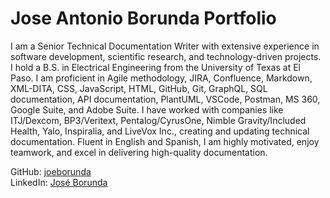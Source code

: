 # Jose Antonio Borunda Portfolio
I am a Senior Technical Documentation Writer with extensive experience in software development, scientific research, and technology-driven projects. I hold a B.S. in Electrical Engineering from the University of Texas at El Paso. I am proficient in Agile methodology, JIRA, Confluence, Markdown, XML-DITA, CSS, JavaScript, HTML, GitHub, Git, GraphQL, SQL documentation, API documentation, PlantUML, VSCode, Postman, MS 360, Google Suite, and Adobe Suite. I have worked with companies like ITJ/Dexcom, BP3/Veritext, Pentalog/CyrusOne, Nimble Gravity/Included Health, Yalo, Inspiralia, and LiveVox Inc., creating and updating technical documentation. Fluent in English and Spanish, I am highly motivated, enjoy teamwork, and excel in delivering high-quality documentation.

GitHub: [joeborunda](https://github.com/joeborunda)  
LinkedIn: [José Borunda](https://www.linkedin.com/in/jose-borunda-470277199/)
